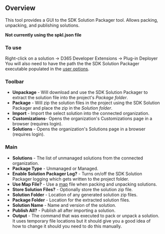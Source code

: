 ## Overview
This tool provides a GUI to the SDK Solution Packager tool. Allows packing, unpacking, and publishing solutions.

**Not currently using the spkl.json file**

### To use
Right-click on a solution -> D365 Developer Extensions -> Plug-in Deployer  
You will also need to have the path the the SDK Solution Packager executable populated in the [user options](https://github.com/jlattimer/D365DeveloperExtensions/wiki/User-options).

### Toolbar  
* **Unpackage** - Will download and use the SDK Solution Packager to extract the solution file into the project's _Package folder_.
* **Package** - Will zip the solution files in the project using the SDK Solution Packager and place the zip in the _Solution folder_.
* **Import** - Import the select solution into the connected organization.
* **Customizations**- Opens the organization's Customizations page in a browser (requires login).
* **Solutions** - Opens the organization's Solutions page in a browser (requires login).

### Main
* **Solutions** - The list of unmanaged solutions from the connected organization.
* **Package Type** - Unmanaged or Managed.
* **Enable Solution Packager Log?** - Turns on/off the SDK Solution Packager logging which gets written to the project folder.
* **Use Map File?** - Use a [map](https://msdn.microsoft.com/en-us/library/jj602987.aspx#use_command) file when packing and unpacking solutions.
* **Store Solution Files?** - Optionally store the solution zip file.
* **Solution Folder** - Location of any generated solution zip files.
* **Package Folder** - Location for the extracted solution files.
* **Solution Name** - Name and version of the solution.
* **Publish All?** - Publish all after importing a solution.
* **Output** - The command that was executed to pack or unpack a solution. It uses temporary file locations but it should give you a good idea of how to change it should you need to do this manually.